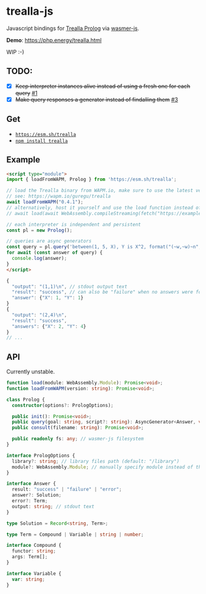 # trealla-js

Javascript bindings for [Trealla Prolog](https://github.com/trealla-prolog/trealla) via [wasmer-js](https://github.com/wasmerio/wasmer-js).

**Demo**: https://php.energy/trealla.html

WIP :-)

## TODO:
- [x] ~~Keep interpreter instances alive instead of using a fresh one for each query~~ [#1](https://github.com/guregu/trealla-js/issues/1)
- [x] ~~Make query responses a generator instead of findalling them~~ [#3](https://github.com/guregu/trealla-js/issues/3)

## Get
- [`https://esm.sh/trealla`](https://esm.sh/)
- [`npm install trealla`](https://www.npmjs.com/package/trealla)

## Example

```html
<script type="module">
import { loadFromWAPM, Prolog } from 'https://esm.sh/trealla';

// load the Trealla binary from WAPM.io, make sure to use the latest version!
// see: https://wapm.io/guregu/trealla
await loadFromWAPM("0.4.1");
// alternatively, host it yourself and use the load function instead of loadFromWAPM:
// await load(await WebAssembly.compileStreaming(fetch("https://example.com/foo/bar/tpl.wasm"));

// each interpreter is independent and persistent 
const pl = new Prolog();

// queries are async generators
const query = pl.query('between(1, 5, X), Y is X^2, format("(~w,~w)~n", [X, Y]).');
for await (const answer of query) {
  console.log(answer);
}
</script>
```

```javascript
{
  "output": "(1,1)\n", // stdout output text
  "result": "success", // can also be "failure" when no answers were found, or "error" when an exception was thrown
  "answer": {"X": 1, "Y": 1}
}
{
  "output": "(2,4)\n",
  "result": "success",
  "answers": {"X": 2, "Y": 4}
}
// ...
```

## API
Currently unstable.

```typescript
function load(module: WebAssembly.Module): Promise<void>;
function loadFromWAPM(version: string): Promise<void>;

class Prolog {
  constructor(options?: PrologOptions);

  public init(): Promise<void>;
  public query(goal: string, script?: string): AsyncGenerator<Answer, void, void>;
  public consult(filename: string): Promise<void>;

  public readonly fs: any; // wasmer-js filesystem
}

interface PrologOptions {
  library?: string; // library files path (default: "/library")
  module?: WebAssembly.Module; // manually specify module instead of the default (make sure wasmer-js is initialized first)
}

interface Answer {
  result: "success" | "failure" | "error";
  answer?: Solution;
  error?: Term;
  output: string; // stdout text
}

type Solution = Record<string, Term>;

type Term = Compound | Variable | string | number;

interface Compound {
  functor: string;
  args: Term[];
}

interface Variable {
  var: string;
}
```